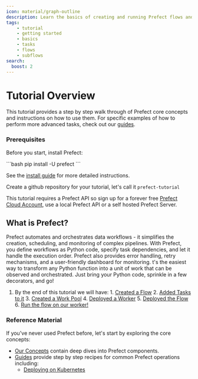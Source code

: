 ```yaml
---
icon: material/graph-outline
description: Learn the basics of creating and running Prefect flows and tasks.
tags:
    - tutorial
    - getting started
    - basics
    - tasks
    - flows
    - subflows
search:
  boost: 2
---
```

# Tutorial Overview

This tutorial provides a step by step walk through of Prefect core concepts and instructions on how to use them. For specific examples of how to perform more advanced tasks, check out our [guides](/guides/).

### Prerequisites

Before you start, install Prefect:

<div class="terminal">
```bash
pip install -U prefect
```
</div>

See the [install guide](/getting-started/installation/) for more detailed instructions.

Create a github repository for your tutorial, let's call it `prefect-tutorial`

This tutorial requires a Prefect API so sign up for a forever free [Prefect Cloud Account](https://app.prefect.cloud/), use a local Prefect API or a self hosted Prefect Server.

## What is Prefect?

Prefect automates and orchestrates data workflows - it simplifies the creation, scheduling, and monitoring of complex pipelines. With Prefect, you define workflows as Python code, specify task dependencies, and let it handle the execution order. Prefect also provides error handling, retry mechanisms, and a user-friendly dashboard for monitoring. t's the easiest way to transform any Python function into a unit of work that can be observed and orchestrated. Just bring your Python code, sprinkle in a few decorators, and go!

1. By the end of this tutorial we will have:
        1. [Created a Flow](/tutorial/flows/)
        2. [Added Tasks to it](/tutorial/tasks/)
        3. [Created a Work Pool](/tutorial/deployments/)
        4. [Deployed a Worker](/tutorial/deployments/)
        5. [Deployed the Flow](/tutorial/deploying/)
        6. [Run the flow on our worker!](/tutorial/deployments/)


### Reference Material
If you've never used Prefect before, let's start by exploring the core concepts:

- [Our Concepts](/concepts/) contain deep dives into Prefect components.
- [Guides](/guides/) provide step by step recipes for common Prefect operations including:
    - [Deploying on Kubernetes](/guides/deployment/helm-worker/)